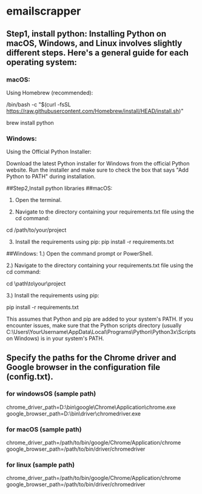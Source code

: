 # emailscrapper

## Step1, install python: Installing Python on macOS, Windows, and Linux involves slightly different steps. Here's a general guide for each operating system:

### macOS:
Using Homebrew (recommended):

/bin/bash -c "$(curl -fsSL https://raw.githubusercontent.com/Homebrew/install/HEAD/install.sh)"

brew install python

### Windows:
Using the Official Python Installer:

Download the latest Python installer for Windows from the official Python website.
Run the installer and make sure to check the box that says "Add Python to PATH" during installation.

##Step2,Install python libraries
##macOS:

1. Open the terminal.

2. Navigate to the directory containing your requirements.txt file using the cd command:

cd /path/to/your/project

3. Install the requirements using pip:
pip install -r requirements.txt


##Windows:
1.) Open the command prompt or PowerShell.

2.) Navigate to the directory containing your requirements.txt file using the cd command:

cd \path\to\your\project

3.) Install the requirements using pip:

pip install -r requirements.txt

This assumes that Python and pip are added to your system's PATH. If you encounter issues, make sure that the Python scripts directory (usually C:\Users\YourUsername\AppData\Local\Programs\Python\Python3x\Scripts on Windows) is in your system's PATH.


## Specify the paths for the Chrome driver and Google browser in the configuration file (config.txt).

### for windowsOS (sample path)
chrome_driver_path=D:\bin\google\Chrome\Application\chrome.exe
google_browser_path=D:\bin\driver\chromedriver.exe

### for macOS (sample path)
chrome_driver_path=/path/to/bin/google/Chrome/Application/chrome
google_browser_path=/path/to/bin/driver/chromedriver

### for linux (sample path)
chrome_driver_path=/path/to/bin/google/Chrome/Application/chrome
google_browser_path=/path/to/bin/driver/chromedriver

